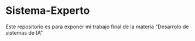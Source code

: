# Sistema-Experto
Este repositorio es para exponer mi trabajo final de la materia "Desarrolo de sistemas de IA"
